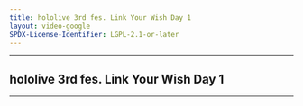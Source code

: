 ```yaml
---
title: hololive 3rd fes. Link Your Wish Day 1
layout: video-google
SPDX-License-Identifier: LGPL-2.1-or-later
---
```


---

## hololive 3rd fes. Link Your Wish Day 1

<div class="container">
  <video-js id="my-video" class="vjs-fluid vjs-layout-medium" controls preload="auto" poster="/assets/images/fes3rd1.jpg">
    <source src="https://xx58j-my.sharepoint.com/:v:/g/personal/peekaboo_xx58j_onmicrosoft_com/Ed_iIz5E6gJOobC1R8yHU_8B_zuS7qJR-6FgLkMv8EDaWQ?download=1" type="video/mp4"/>
  </video-js>
</div>

---